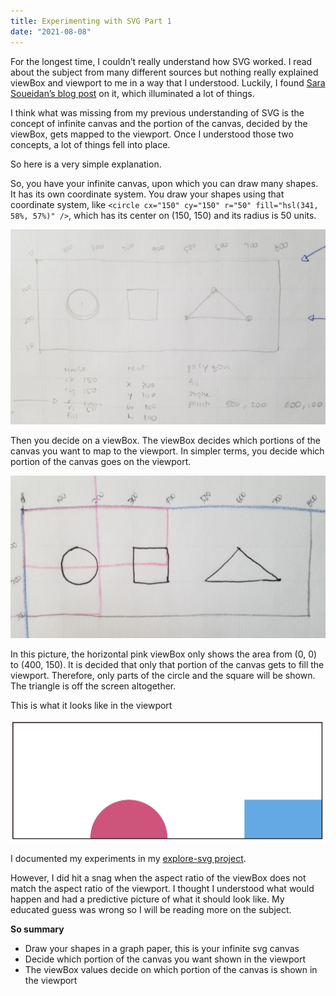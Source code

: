 ```yaml
---
title: Experimenting with SVG Part 1
date: "2021-08-08"
---
```

For the longest time, I couldn’t really understand how SVG worked. I read about the subject from many different sources but nothing really explained viewBox and viewport to me in a way that I understood. Luckily, I found [Sara Soueidan’s blog post](https://www.sarasoueidan.com/blog/svg-coordinate-systems) on it, which illuminated a lot of things.

I think what was missing from my previous understanding of SVG is the concept of infinite canvas and the portion of the canvas, decided by the viewBox, gets mapped to the viewport. Once I understood those two concepts, a lot of things fell into place.

So here is a very simple explanation.

So, you have your infinite canvas, upon which you can draw many shapes. It has its own coordinate system. You draw your shapes using that coordinate system, like `<circle cx="150" cy="150" r="50" fill="hsl(341, 58%, 57%)" />`, which has its center on (150, 150) and its radius is 50 units.

![Endpoint](./experimenting-with-svg-part-1-1.jpg)

Then you decide on a viewBox. The viewBox decides which portions of the canvas you want to map to the viewport. In simpler terms, you decide which portion of the canvas goes on the viewport.

![Endpoint](./experimenting-with-svg-part-1-2.jpg)

In this picture, the horizontal pink viewBox only shows the area from (0, 0) to (400, 150). It is decided that only that portion of the canvas gets to fill the viewport. Therefore, only parts of the circle and the square will be shown. The triangle is off the screen altogether.

This is what it looks like in the viewport

![Endpoint](./experimenting-with-svg-part-1-3.png)

I documented my experiments in my [explore-svg project](https://juliennecodes.github.io/explore-svg).


However, I did hit a snag when the aspect ratio of the viewBox does not match the aspect ratio of the viewport. I thought I understood what would happen and had a predictive picture of what it should look like. My educated guess was wrong so I will be reading more on the subject.

**So summary**
- Draw your shapes in a graph paper, this is your infinite svg canvas
- Decide which portion of the canvas you want shown in the viewport
- The viewBox values decide on which portion of the canvas is shown in the viewport
